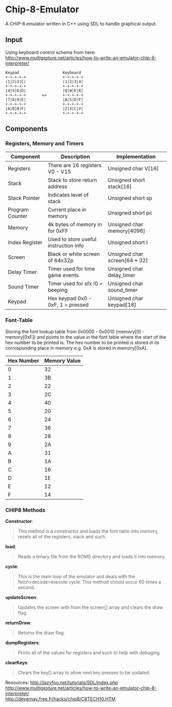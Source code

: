 # Chip-8-Emulator
A CHIP-8 emulator written in C++ using SDL to handle graphical output.

## Input
Using keyboard control schema from here: http://www.multigesture.net/articles/how-to-write-an-emulator-chip-8-interpreter/
```
Keypad                   Keyboard
+-+-+-+-+                +-+-+-+-+
|1|2|3|C|                |1|2|3|4|
+-+-+-+-+                +-+-+-+-+
|4|5|6|D|                |Q|W|E|R|
+-+-+-+-+       =>       +-+-+-+-+
|7|8|9|E|                |A|S|D|F|
+-+-+-+-+                +-+-+-+-+
|A|0|B|F|                |Z|X|C|V|
+-+-+-+-+                +-+-+-+-+
```
## Components
### Registers, Memory and Timers
|Component|Description|Implementation|
|---------|-----------|--------------|
|Registers|There are 16 registers V0 - V15|Unsigned char V[16]|
|Stack|Stack to store return address|Unsigned short stack[16]|
|Stack Pointer|Indicates level of stack|Unsigned short sp|
|Program Counter|Current place in memory|Unsigned short pc|
|Memory|4k bytes of memory in for 0xFF|Unsigned char memory[4096]|
|Index Register|Used to store useful instruction info|Unsigned short I|
|Screen|Black or white screen of 64x32p|Unsigned char screen[64 * 32]|
|Delay Timer|Timer used for time game events|Unsigned char delay_timer|
|Sound Timer|Timer used for sfx !0 = beeping|Unsigned char sound_timer|
|Keypad|Hex keypad 0x0 - 0xF, 1 = pressed|Unsigned char keypad[16]|

### Font-Table
Storing the font lookup table from 0x0000 - 0x0010 (memory[0] - memory[0xF]) and points to the value in the font table where the start of the hex number to be printed is. The hex number to be printed is stored in its corrosponding place in memory e.g. 0xA is stored in memory[0xA].

|Hex Number| Memory Value|
|----------|-------------|
|0|32|
|1|3B|
|2|22| 
|3|2C| 
|4|40| 
|5|20| 
|6|24| 
|7|36| 
|8|28| 
|9|2A| 
|A|31| 
|B|1A|
|C|16| 
|D|1E|
|E|12|
|F|14|

### CHIP8 Methods
**Constructor**:
> This method is a constructor and loads the font table into memory, resets all of the registers, stack and such.

**load**:
> Reads a binary file from the ROMS directory and loads it into memory.

**cycle**:
> This is the main loop of the emulator and deals with the fetch>decode>execute cycle. This method should occur 60 times a second.

**updateScreen**:
> Updates the screen with from the screen[] array and clears the draw flag.

**returnDraw**:
> Returns the draw flag.

**dumpRegisters**:
> Prints all of the values for registers and such to help with debuging.

**clearKeys**:
> Clears the key[] array to allow next key presses to be uodated.

Resources:
http://lazyfoo.net/tutorials/SDL/index.php   
http://www.multigesture.net/articles/how-to-write-an-emulator-chip-8-interpreter/  
http://devernay.free.fr/hacks/chip8/C8TECH10.HTM
